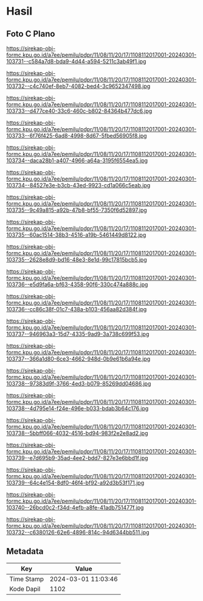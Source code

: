 # Hasil

## Foto C Plano

https://sirekap-obj-formc.kpu.go.id/a7ee/pemilu/pdpr/11/08/11/20/17/1108112017001-20240301-103731--c584a7d8-bda9-4d44-a594-5211c3ab49f1.jpg

https://sirekap-obj-formc.kpu.go.id/a7ee/pemilu/pdpr/11/08/11/20/17/1108112017001-20240301-103732--c4c740ef-8eb7-4082-bed4-3c9652347498.jpg

https://sirekap-obj-formc.kpu.go.id/a7ee/pemilu/pdpr/11/08/11/20/17/1108112017001-20240301-103733--d477ce40-33c6-460c-b802-84364b477dc6.jpg

https://sirekap-obj-formc.kpu.go.id/a7ee/pemilu/pdpr/11/08/11/20/17/1108112017001-20240301-103733--6f76f425-6ad8-4998-8d67-5fbed56905f8.jpg

https://sirekap-obj-formc.kpu.go.id/a7ee/pemilu/pdpr/11/08/11/20/17/1108112017001-20240301-103734--daca28b1-a407-4966-a64a-3195f6554ea5.jpg

https://sirekap-obj-formc.kpu.go.id/a7ee/pemilu/pdpr/11/08/11/20/17/1108112017001-20240301-103734--84527e3e-b3cb-43ed-9923-cd1a066c5eab.jpg

https://sirekap-obj-formc.kpu.go.id/a7ee/pemilu/pdpr/11/08/11/20/17/1108112017001-20240301-103735--9c49a815-a92b-47b8-bf55-7350f6d52897.jpg

https://sirekap-obj-formc.kpu.go.id/a7ee/pemilu/pdpr/11/08/11/20/17/1108112017001-20240301-103735--60ac1514-38b3-4516-a19b-5461449d8122.jpg

https://sirekap-obj-formc.kpu.go.id/a7ee/pemilu/pdpr/11/08/11/20/17/1108112017001-20240301-103735--2628e8d9-bd16-48e3-8e1d-99c17815bcb5.jpg

https://sirekap-obj-formc.kpu.go.id/a7ee/pemilu/pdpr/11/08/11/20/17/1108112017001-20240301-103736--e5d9fa6a-bf63-4358-90f6-330c474a888c.jpg

https://sirekap-obj-formc.kpu.go.id/a7ee/pemilu/pdpr/11/08/11/20/17/1108112017001-20240301-103736--cc86c38f-01c7-438a-b103-456aa82d384f.jpg

https://sirekap-obj-formc.kpu.go.id/a7ee/pemilu/pdpr/11/08/11/20/17/1108112017001-20240301-103737--946963a3-15d7-4335-9ad9-3a738c699f53.jpg

https://sirekap-obj-formc.kpu.go.id/a7ee/pemilu/pdpr/11/08/11/20/17/1108112017001-20240301-103737--366a1d80-6ce3-4662-948d-0b9e61b6a94e.jpg

https://sirekap-obj-formc.kpu.go.id/a7ee/pemilu/pdpr/11/08/11/20/17/1108112017001-20240301-103738--97383d9f-3766-4ed3-b079-85269dd04686.jpg

https://sirekap-obj-formc.kpu.go.id/a7ee/pemilu/pdpr/11/08/11/20/17/1108112017001-20240301-103738--4d795e14-f24e-496e-b033-bdab3b64c176.jpg

https://sirekap-obj-formc.kpu.go.id/a7ee/pemilu/pdpr/11/08/11/20/17/1108112017001-20240301-103738--5bbff066-4032-4516-bd94-983f2e2e8ad2.jpg

https://sirekap-obj-formc.kpu.go.id/a7ee/pemilu/pdpr/11/08/11/20/17/1108112017001-20240301-103739--e7d695b9-35ad-4ee2-bdd7-827e3e6bbd1f.jpg

https://sirekap-obj-formc.kpu.go.id/a7ee/pemilu/pdpr/11/08/11/20/17/1108112017001-20240301-103739--64c4e154-8df0-46f4-bf92-a92d3b53f171.jpg

https://sirekap-obj-formc.kpu.go.id/a7ee/pemilu/pdpr/11/08/11/20/17/1108112017001-20240301-103740--26bcd0c2-f34d-4efb-a8fe-41adb751477f.jpg

https://sirekap-obj-formc.kpu.go.id/a7ee/pemilu/pdpr/11/08/11/20/17/1108112017001-20240301-103732--c6380126-62e6-4896-814c-94d6344bb511.jpg


## Metadata

| Key        | Value               |
| ---------- | ------------------- |
| Time Stamp | 2024-03-01 11:03:46 |
| Kode Dapil | 1102                |



